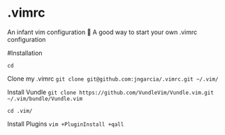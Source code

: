# .vimrc
An infant vim configuration :baby:
A good way to start your own .vimrc configuration

#Installation

`cd`

Clone my .vimrc
`git clone git@github.com:jngarcia/.vimrc.git ~/.vim/`

Install Vundle
`git clone https://github.com/VundleVim/Vundle.vim.git ~/.vim/bundle/Vundle.vim`

`cd .vim/`

Install Plugins
`vim +PluginInstall +qall`
